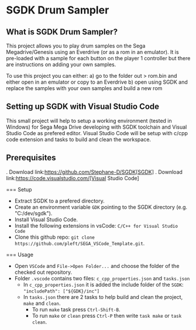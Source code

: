 # SGDK Drum Sampler

## What is SGDK Drum Sampler?

This project allows you to play drum samples on the Sega Megadrive/Genesis using an Everdrive (or as a rom in an emulator). It is pre-loaded with a sample for each button on the player 1 controller but there are instructions on adding your own samples.

To use this project you can either:
    a) go to the folder out > rom.bin and either open in an emulator or copy to an Everdrive
    b) open using SGDK and replace the samples with your own samples and build a new rom


## Setting up SGDK with Visual Studio Code

This small project will help to setup a working environment (tested in Windows) for Sega Mega Drive developing with SGDK toolchain and Visual Studio Code as prefered editor. Visual Studio Code will be setup with c/cpp code extension and tasks to build and clean the workspace.


## Prerequisites

. Download link:https://github.com/Stephane-D/SGDK[SGDK]
. Download link:https://code.visualstudio.com/[Visual Studio Code]


=== Setup

* Extract SGDK to a prefered directory.
* Create an environment variable `GDK` pointing to the SGDK directory (e.g. "C:/dev/sgdk").
* Install Visual Studio Code.
* Install the following extensions in vsCode: `C/C++ for Visual Studio Code`
* Clone this github repo: `git clone https://github.com/pleft/SEGA_VSCode_Template.git`.

=== Usage

* Open `VSCode` and `File->Open Folder...` and choose the folder of the checked out repository.
* Folder `.vscode` contains two files: `c_cpp_properties.json` and `tasks.json`
    * In `c_cpp_properties.json` it is added the include folder of the `SGDK`: `"includePath": ["${GDK}/inc"]`
    * In `tasks.json` there are 2 tasks to help build and clean the project, `make` and `clean`. 
        - To run `make` task press `Ctrl-Shift-B`.
        - To run `make` or `clean` press `Ctrl-P` then write `task make` or `task clean`.
